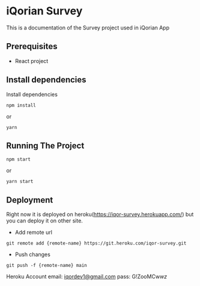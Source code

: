 
# iQorian Survey

This is a documentation of the Survey project used in iQorian App 

## Prerequisites
- React project

## Install dependencies
Install dependencies

```
npm install
```
or
```
yarn
```

## Running The Project 
```
npm start
```
or
```
yarn start
```

## 	Deployment
Right now it is deployed on heroku(https://iqor-survey.herokuapp.com/) but you can deploy it on other site. 
- Add remote url
```git
git remote add {remote-name} https://git.heroku.com/iqor-survey.git
```
- Push changes
```git
git push -f {remote-name} main
```
 Heroku Account 
 email: iqordev1@gmail.com
 pass: G!ZooMCw$wz$
